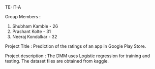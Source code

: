 TE-IT-A

Group Members :
1. Shubham Kamble   - 26
2. Prashant Kolte   - 31
3. Neeraj Kondalkar - 32

Project Title : Prediction of the ratings of an app in 
Google Play Store.

Project description :
The DMM uses Logistic regression for training and testing. The dataset files are obtained from kaggle. 
